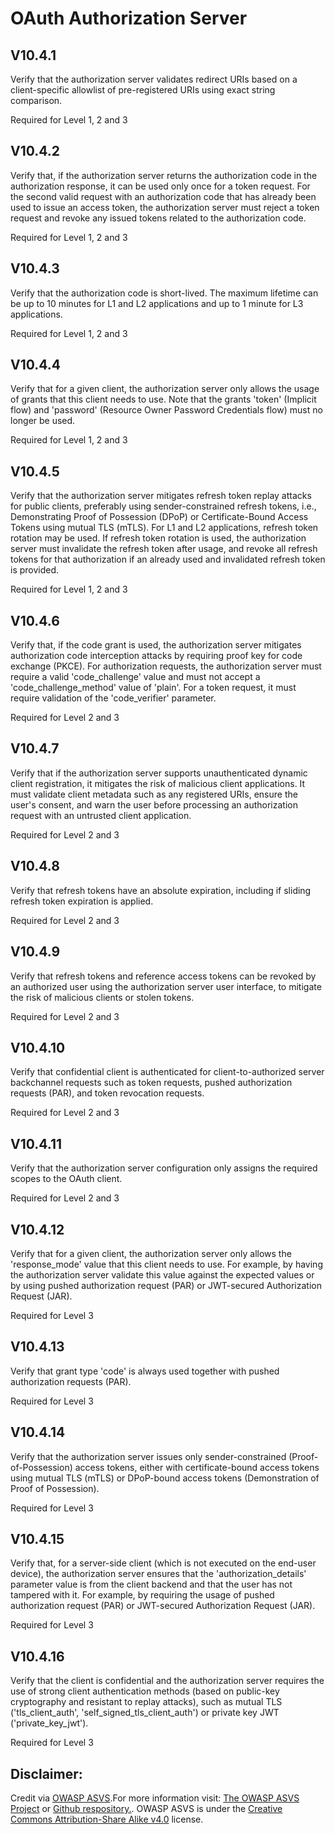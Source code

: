 #  OAuth Authorization Server
## V10.4.1
Verify that the authorization server validates redirect URIs based on a client-specific allowlist of pre-registered URIs using exact string comparison.
Required for Level 1, 2 and 3
## V10.4.2
Verify that, if the authorization server returns the authorization code in the authorization response, it can be used only once for a token request. For the second valid request with an authorization code that has already been used to issue an access token, the authorization server must reject a token request and revoke any issued tokens related to the authorization code.
Required for Level 1, 2 and 3
## V10.4.3
Verify that the authorization code is short-lived. The maximum lifetime can be up to 10 minutes for L1 and L2 applications and up to 1 minute for L3 applications.
Required for Level 1, 2 and 3
## V10.4.4
Verify that for a given client, the authorization server only allows the usage of grants that this client needs to use. Note that the grants 'token' (Implicit flow) and 'password' (Resource Owner Password Credentials flow) must no longer be used.
Required for Level 1, 2 and 3
## V10.4.5
Verify that the authorization server mitigates refresh token replay attacks for public clients, preferably using sender-constrained refresh tokens, i.e., Demonstrating Proof of Possession (DPoP) or Certificate-Bound Access Tokens using mutual TLS (mTLS). For L1 and L2 applications, refresh token rotation may be used. If refresh token rotation is used, the authorization server must invalidate the refresh token after usage, and revoke all refresh tokens for that authorization if an already used and invalidated refresh token is provided.
Required for Level 1, 2 and 3
## V10.4.6
Verify that, if the code grant is used, the authorization server mitigates authorization code interception attacks by requiring proof key for code exchange (PKCE). For authorization requests, the authorization server must require a valid 'code_challenge' value and must not accept a 'code_challenge_method' value of 'plain'. For a token request, it must require validation of the 'code_verifier' parameter.
Required for Level 2 and 3
## V10.4.7
Verify that if the authorization server supports unauthenticated dynamic client registration, it mitigates the risk of malicious client applications. It must validate client metadata such as any registered URIs, ensure the user's consent, and warn the user before processing an authorization request with an untrusted client application.
Required for Level 2 and 3
## V10.4.8
Verify that refresh tokens have an absolute expiration, including if sliding refresh token expiration is applied.
Required for Level 2 and 3
## V10.4.9
Verify that refresh tokens and reference access tokens can be revoked by an authorized user using the authorization server user interface, to mitigate the risk of malicious clients or stolen tokens.
Required for Level 2 and 3
## V10.4.10
Verify that confidential client is authenticated for client-to-authorized server backchannel requests such as token requests, pushed authorization requests (PAR), and token revocation requests.
Required for Level 2 and 3
## V10.4.11
Verify that the authorization server configuration only assigns the required scopes to the OAuth client.
Required for Level 2 and 3
## V10.4.12
Verify that for a given client, the authorization server only allows the 'response_mode' value that this client needs to use. For example, by having the authorization server validate this value against the expected values or by using pushed authorization request (PAR) or JWT-secured Authorization Request (JAR).
Required for Level 3
## V10.4.13
Verify that grant type 'code' is always used together with pushed authorization requests (PAR).
Required for Level 3
## V10.4.14
Verify that the authorization server issues only sender-constrained (Proof-of-Possession) access tokens, either with certificate-bound access tokens using mutual TLS (mTLS) or DPoP-bound access tokens (Demonstration of Proof of Possession).
Required for Level 3
## V10.4.15
Verify that, for a server-side client (which is not executed on the end-user device), the authorization server ensures that the 'authorization_details' parameter value is from the client backend and that the user has not tampered with it. For example, by requiring the usage of pushed authorization request (PAR) or JWT-secured Authorization Request (JAR).
Required for Level 3
## V10.4.16
Verify that the client is confidential and the authorization server requires the use of strong client authentication methods (based on public-key cryptography and resistant to replay attacks), such as mutual TLS ('tls_client_auth', 'self_signed_tls_client_auth') or private key JWT ('private_key_jwt').
Required for Level 3

## Disclaimer:
Credit via [OWASP ASVS](https://owasp.org/www-project-application-security-verification-standard/).For more information visit: [The OWASP ASVS Project](https://owasp.org/www-project-application-security-verification-standard/) or [Github respository.](https://github.com/OWASP/ASVS). OWASP ASVS is under the [Creative Commons Attribution-Share Alike v4.0](https://github.com/OWASP/ASVS/blob/v5.0.0/LICENSE.md) license.
